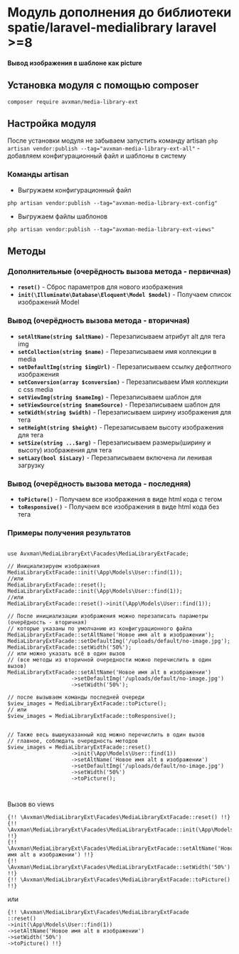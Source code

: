 # Модуль дополнения до библиотеки spatie/laravel-medialibrary laravel >=8
#### Вывод изображения в шаблоне как picture

## Установка модуля с помощью composer
```dotenv
composer require avxman/media-library-ext
```

## Настройка модуля
После установки модуля не забываем запустить команду artisan
`php artisan vendor:publish --tag="avxman-media-library-ext-all"` - добавляем
конфигурационный файл и шаблоны в систему

### Команды artisan
- Выгружаем конфигурационный файл
```dotenv
php artisan vendor:publish --tag="avxman-media-library-ext-config"
```
- Выгружаем файлы шаблонов
```dotenv
php artisan vendor:publish --tag="avxman-media-library-ext-views"
```

## Методы
### Дополнительные (очерёдность вызова метода - первичная)
- **`reset()`** - Сброс параметров для нового изображения
- **`init(\Illuminate\Database\Eloquent\Model $model)`** - Получаем список изображений Model
### Вывод (очерёдность вызова метода - вторичная)
- **`setAltName(string $altName)`** - Перезаписываем атрибут alt для тега img
- **`setCollection(string $name)`** - Перезаписываем имя коллекции в media
- **`setDefaultImg(string $imgUrl)`** - Перезаписываем ссылку дефолтного изображения
- **`setConversion(array $conversion)`** - Перезаписываем Имя коллекции с css media
- **`setViewImg(string $nameImg)`** - Перезаписываем шаблон для <img>
- **`setViewSource(string $nameSource)`** - Перезаписываем шаблон для <source>
- **`setWidth(string $width)`** - Перезаписываем ширину изображения для тега <img width="">
- **`setHeight(string $height)`** - Перезаписываем высоту изображения для тега <img height="">
- **`setSize(string ...$arg)`** - Перезаписываем размеры(ширину и высоту) изображения для тега <img width="" height="">
- **`setLazy(bool $isLazy)`** - Перезаписываем включена ли ленивая загрузку
### Вывод (очерёдность вызова метода - последняя)
- **`toPicture()`** - Получаем все изображения в виде html кода с тегом <picture>
- **`toResponsive()`** - Получаем все изображения в виде html кода без тега <picture>

### Примеры получения результатов
```injectablephp

use Avxman\MediaLibraryExt\Facades\MediaLibraryExtFacade;

// Инициализируем изображения
MediaLibraryExtFacade::init(\App\Models\User::find(1));
//или
MediaLibraryExtFacade::reset();
MediaLibraryExtFacade::init(\App\Models\User::find(1));
//или
MediaLibraryExtFacade::reset()->init(\App\Models\User::find(1));

// После инициализации изображения можно перезаписать параметры (очерёдность - вторичная)
// которые указаны по умолчанию из конфигурационного файла
MediaLibraryExtFacade::setAltName('Новое имя alt в изображении');
MediaLibraryExtFacade::setDefaultImg('/uploads/default/no-image.jpg');
MediaLibraryExtFacade::setWidth('50%');
// или можно указать всё в один вызов
// (все методы из вторичной очередности можно перечислить в один вызов)
MediaLibraryExtFacade::setAltName('Новое имя alt в изображении')
                    ->setDefaultImg('/uploads/default/no-image.jpg')
                    ->setWidth('50%');

// после вызываем команды последней очереди
$view_images = MediaLibraryExtFacade::toPicture();
// или
$view_images = MediaLibraryExtFacade::toResponsive();


// Также весь вышеуказанный код можно перечислить в один вызов
// главное, соблюдать очередность методов
$view_images = MediaLibraryExtFacade::reset()
                    ->init(\App\Models\User::find(1))
                    ->setAltName('Новое имя alt в изображении')
                    ->setDefaultImg('/uploads/default/no-image.jpg')
                    ->setWidth('50%')
                    ->toPicture();



```
Вызов во views
```injectablephp
{!! \Avxman\MediaLibraryExt\Facades\MediaLibraryExtFacade::reset() !!}
{!! \Avxman\MediaLibraryExt\Facades\MediaLibraryExtFacade::init(\App\Models\User::find(1)) !!}
{!! \Avxman\MediaLibraryExt\Facades\MediaLibraryExtFacade::setAltName('Новое имя alt в изображении') !!}
{!! \Avxman\MediaLibraryExt\Facades\MediaLibraryExtFacade::setWidth('50%') !!}
{!! \Avxman\MediaLibraryExt\Facades\MediaLibraryExtFacade::toPicture() !!}
```
или
```injectablephp
{!! \Avxman\MediaLibraryExt\Facades\MediaLibraryExtFacade
::reset()
->init(\App\Models\User::find(1))
->setAltName('Новое имя alt в изображении')
->setWidth('50%')
->toPicture() !!}
```
